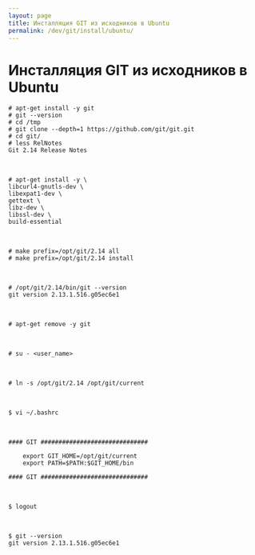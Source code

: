 ```yaml
---
layout: page
title: Инсталляция GIT из исходников в Ubuntu
permalink: /dev/git/install/ubuntu/
---
```



# Инсталляция GIT из исходников в Ubuntu


    # apt-get install -y git
    # git --version
    # cd /tmp
    # git clone --depth=1 https://github.com/git/git.git
    # cd git/
    # less RelNotes
    Git 2.14 Release Notes

<br/>

    # apt-get install -y \
    libcurl4-gnutls-dev \
    libexpat1-dev \
    gettext \
    libz-dev \
    libssl-dev \
    build-essential

<br/>

    # make prefix=/opt/git/2.14 all
    # make prefix=/opt/git/2.14 install


<br/>

    # /opt/git/2.14/bin/git --version
    git version 2.13.1.516.g05ec6e1

<br/>

    # apt-get remove -y git


<br/>

    # su - <user_name>

<br/>

    # ln -s /opt/git/2.14 /opt/git/current


<br/>

    $ vi ~/.bashrc

<br/>

    #### GIT ##############################

        export GIT_HOME=/opt/git/current
        export PATH=$PATH:$GIT_HOME/bin

    #### GIT ##############################

<br/>

    $ logout

<br/>

    $ git --version
    git version 2.13.1.516.g05ec6e1
